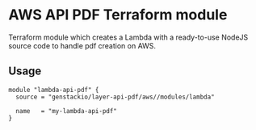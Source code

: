 # AWS API PDF Terraform module

Terraform module which creates a Lambda with a ready-to-use NodeJS source code to handle
pdf creation on AWS.

## Usage

```hcl
module "lambda-api-pdf" {
  source = "genstackio/layer-api-pdf/aws//modules/lambda"

  name   = "my-lambda-api-pdf"
}
```
